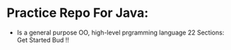 # Practice Repo For Java:
* Is a general purpose OO, high-level prgramming language
22 Sections: Get Started Bud !!